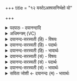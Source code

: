 +++
title = "१२ यस्तेऽअश्वसनिर्भक्षो यो"

+++
<details><summary>पदपाठः - दयानन्दादि</summary>

यः। ते॒। अ॒श्व॒सनि॒रित्य॑श्व॒ऽसनिः॑। भ॒क्षः। यः। गो॒सनि॒रिति॑ गो॒ऽसनिः॑। तस्य॑। ते॒। इ॒ष्टय॑जुष॒ इती॒ष्टऽय॑जुषः। स्तु॒तस्तो॑म॒स्येति॑ स्तु॒तऽस्तो॑मस्य। श॒स्तोक्थ॒स्येति॑ श॒स्तऽउ॑क्थ॒स्य। उप॑हूत॒स्येत्युप॑ऽहूतस्य। उप॑हूत॒ इत्युप॑ऽहूतः। भ॒क्ष॒या॒मि॒। १२।
</details>

<details><summary>अधिमन्त्रम् (VC)</summary>

- गृहपतयो देवताः
- भरद्वाज ऋषिः
- आर्षी पङ्क्तिः
- पञ्चमः
</details>

<details><summary>दयानन्द-सरस्वती (हि) - विषयः</summary>

अब गृहस्थों की मित्रता अगले मन्त्र में कही है ॥
</details>

<details><summary>दयानन्द-सरस्वती (हि) - पदार्थः</summary>

पदार्थान्वयभाषाः -  हे प्रियवीर पुरुष मित्र ! जो आप (उपहूतः) मुझ से सत्कार को प्राप्त होकर (अश्वसनिः) अग्नि आदि पदार्थ वा घोड़ों और (गोसनिः) संस्कृत वाणी, भूमि और विद्या प्रकाश आदि अच्छे पदार्थों के देनेवाले (असि) हैं, उन (शस्तोक्थस्य) प्रशंसित ऋग्वेद के सूक्तयुक्त (इष्टयजुषः) इष्ट सुखकर यजुर्वेद के भागयुक्त वा (स्तुतस्तोमस्य) सामवेद के गान के प्रशंसा करनेहारे (ते) आप का (यः) जो (भक्षः) चाहना से भोजन करने योग्य पदार्थ है, उस को आप से सत्कृत हुई मैं (भक्षयामि) भोजन करूँ तथा हे प्रिय सखि ! जो तू अग्नि आदि पदार्थ वा घोड़ों के देने और संस्कृत वाणी, भूमि, विद्या, प्रकाश आदि अच्छे-अच्छे पदार्थ देनेवाली है, उस प्रशंसनीय ऋक्सूक्त यजुर्वेद भाग से स्तुति किये हुए सामगान करनेवाली तेरा जो यह भोजन करने योग्य पदार्थ है, उस को अच्छे मान से बुलाया हुआ मैं भोजन करता हूँ ॥१२॥
</details>

<details><summary>दयानन्द-सरस्वती (हि) - भावार्थः</summary>

भावार्थभाषाः -  अच्छे उत्साह बढ़ानेवाले कामों में गृहाश्रम का आचरण करनेवाली स्त्री अपनी सहेलियों वा पुरुष गृहाश्रमी पुरुष अपने इष्टमित्र और बन्धुजन आदि को बुला कर भोजन आदि पदार्थों से यथायोग्य सत्कार करके प्रसन्न करें और परस्पर भी सदा प्रसन्न रहें और उपदेश, शास्त्रार्थ, विद्या, वाग्विलास को करें ॥१२॥
</details>

<details><summary>दयानन्द-सरस्वती (सं) - विषयः</summary>

अथ गृहस्थानां मित्रतामाह ॥
</details>

<details><summary>दयानन्द-सरस्वती (सं) - पदार्थः</summary>

पदार्थान्वयभाषाः -  हे प्रिय वीरपते ! यस्त्वं मयोपहूतोऽश्वसनिर्गोसनिरसि, तस्य शस्तोक्थस्येष्टयजुषः स्तुतस्तोमस्योपहूतस्य तव यो भक्षोऽस्ति, तमुपहूता सत्यहं भक्षयामि। हे प्रिये सखे ! या त्वमश्वसनिर्गोसनिरसि, तस्याः शस्तो कथाया इष्टयजुषः स्तुतस्तोमाया उपहूतायास्ते तव यो भक्षोऽस्ति, तमुपहूतोऽहं भक्षयामि ॥१२॥
</details>

<details><summary>दयानन्द-सरस्वती (सं) - भावार्थः</summary>

भावार्थभाषाः -  सदुत्साहवर्द्धकेषु कार्य्येषु गृहाश्रममाचरन्त्यः स्त्रियः स्वसखिस्त्रीजनान् गृहाश्रममिणः पुरुषा वा स्वेष्टमित्रबन्धुजनादीनाहूय यथायोग्यं सत्कारेण भोजनादिना प्रसादयेयुरन्योन्यमुपदेशं शास्त्रार्थं विद्यावाग्विलासं च कुर्य्युः ॥१२॥
</details>

<details><summary>सविता जोशी ← दयानन्दः (म) - भावार्थः</summary>

भावार्थभाषाः -  गृहस्थाश्रमी स्त्रीने कार्य करताना उत्साही बनून आपल्या मैत्रिणींना व पुरुषांनी आपले इष्टमित्र आणि नातेवाईक इत्यादींना आमंत्रित करावे व भोजन वगैरेनी त्यांचा सत्कार करून प्रसन्न करावे व परस्परही सदैव प्रसन्न राहावे. उपदेश, शास्त्रार्थ, विद्या वाग्विलासात जीवन घालवावे.
</details>